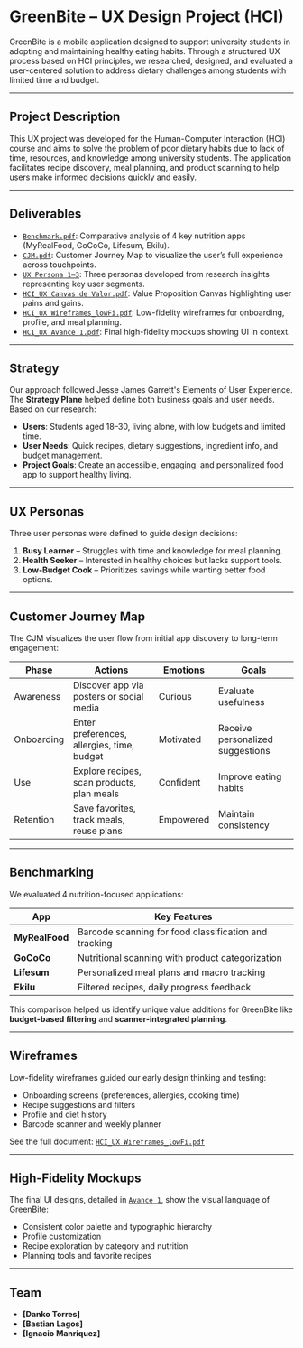 # GreenBite – UX Design Project (HCI)

GreenBite is a mobile application designed to support university students in adopting and maintaining healthy eating habits. Through a structured UX process based on HCI principles, we researched, designed, and evaluated a user-centered solution to address dietary challenges among students with limited time and budget.

---

##  Project Description

This UX project was developed for the Human-Computer Interaction (HCI) course and aims to solve the problem of poor dietary habits due to lack of time, resources, and knowledge among university students. The application facilitates recipe discovery, meal planning, and product scanning to help users make informed decisions quickly and easily.

---

##  Deliverables

- [`Benchmark.pdf`](./Deliverables/Benchmark.pdf): Comparative analysis of 4 key nutrition apps (MyRealFood, GoCoCo, Lifesum, Ekilu).
- [`CJM.pdf`](./CJM.pdf): Customer Journey Map to visualize the user’s full experience across touchpoints.
- [`UX Persona 1–3`](./): Three personas developed from research insights representing key user segments.
- [`HCI_UX Canvas de Valor.pdf`](./HCI_UX%20Canvas%20de%20valor.pdf): Value Proposition Canvas highlighting user pains and gains.
- [`HCI_UX Wireframes_lowFi.pdf`](./HCI_UX%20Wireframes_lowFi.pdf): Low-fidelity wireframes for onboarding, profile, and meal planning.
- [`HCI_UX Avance 1.pdf`](./HCI_UX%20Avance%201.pdf): Final high-fidelity mockups showing UI in context.

---

## Strategy

Our approach followed Jesse James Garrett's Elements of User Experience. The **Strategy Plane** helped define both business goals and user needs. Based on our research:

- **Users**: Students aged 18–30, living alone, with low budgets and limited time.
- **User Needs**: Quick recipes, dietary suggestions, ingredient info, and budget management.
- **Project Goals**: Create an accessible, engaging, and personalized food app to support healthy living.

---

## UX Personas

Three user personas were defined to guide design decisions:

1. **Busy Learner** – Struggles with time and knowledge for meal planning.
2. **Health Seeker** – Interested in healthy choices but lacks support tools.
3. **Low-Budget Cook** – Prioritizes savings while wanting better food options.

---

##  Customer Journey Map

The CJM visualizes the user flow from initial app discovery to long-term engagement:

| Phase | Actions | Emotions | Goals |
|-------|---------|----------|-------|
| Awareness | Discover app via posters or social media | Curious | Evaluate usefulness |
| Onboarding | Enter preferences, allergies, time, budget | Motivated | Receive personalized suggestions |
| Use | Explore recipes, scan products, plan meals | Confident | Improve eating habits |
| Retention | Save favorites, track meals, reuse plans | Empowered | Maintain consistency |

---

## Benchmarking

We evaluated 4 nutrition-focused applications:

| App | Key Features |
|-----|--------------|
| **MyRealFood** | Barcode scanning for food classification and tracking |
| **GoCoCo** | Nutritional scanning with product categorization |
| **Lifesum** | Personalized meal plans and macro tracking |
| **Ekilu** | Filtered recipes, daily progress feedback |

This comparison helped us identify unique value additions for GreenBite like **budget-based filtering** and **scanner-integrated planning**.

---

## Wireframes

Low-fidelity wireframes guided our early design thinking and testing:

- Onboarding screens (preferences, allergies, cooking time)
- Recipe suggestions and filters
- Profile and diet history
- Barcode scanner and weekly planner

See the full document: [`HCI_UX Wireframes_lowFi.pdf`](./HCI_UX%20Wireframes_lowFi.pdf)

---

## High-Fidelity Mockups

The final UI designs, detailed in [`Avance 1`](./HCI_UX%20Avance%201.pdf), show the visual language of GreenBite:

- Consistent color palette and typographic hierarchy
- Profile customization
- Recipe exploration by category and nutrition
- Planning tools and favorite recipes

---

## Team

- **[Danko Torres]** 
- **[Bastian Lagos]** 
- **[Ignacio Manriquez]**
  
